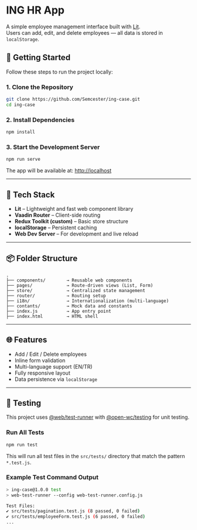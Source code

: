 # ING HR App

A simple employee management interface built with [Lit](https://lit.dev/).  
Users can add, edit, and delete employees — all data is stored in `localStorage`.

## 🚀 Getting Started

Follow these steps to run the project locally:

### 1. Clone the Repository

```bash
git clone https://github.com/Semcester/ing-case.git
cd ing-case
```

### 2. Install Dependencies

```bash
npm install
```

### 3. Start the Development Server

```bash
npm run serve
```

The app will be available at: [http://localhost](http://localhost)

---

## 🧰 Tech Stack

- **Lit** – Lightweight and fast web component library
- **Vaadin Router** – Client-side routing
- **Redux Toolkit (custom)** – Basic store structure
- **localStorage** – Persistent caching
- **Web Dev Server** – For development and live reload

---

## 📦 Folder Structure

```
.
├── components/        → Reusable web components
├── pages/             → Route-driven views (List, Form)
├── store/             → Centralized state management
├── router/            → Routing setup
├── i18n/              → Internationalization (multi-language)
├── contants/          → Mock data and constants
├── index.js           → App entry point
├── index.html         → HTML shell
```

---

## 🌐 Features

- Add / Edit / Delete employees
- Inline form validation
- Multi-language support (EN/TR)
- Fully responsive layout
- Data persistence via `localStorage`

---

## 🧪 Testing

This project uses [@web/test-runner](https://modern-web.dev/docs/test-runner/overview/) with [@open-wc/testing](https://open-wc.org/docs/testing/) for unit testing.

### Run All Tests

```bash
npm run test
```

This will run all test files in the `src/tests/` directory that match the pattern `*.test.js`.

### Example Test Command Output

```bash
> ing-case@1.0.0 test
> web-test-runner --config web-test-runner.config.js

Test Files:
✔ src/tests/pagination.test.js (8 passed, 0 failed)
✔ src/tests/employeeForm.test.js (6 passed, 0 failed)
...
```
